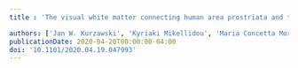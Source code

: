 ```yaml
---
title : 'The visual white matter connecting human area prostriata and the thalamus is retinotopically organized'

authors: ['Jan W. Kurzawski', 'Kyriaki Mikellidou', 'Maria Concetta Morrone', 'Franco Pestilli']
publicationDate: 2020-04-20T00:00:00-04:00
doi: '10.1101/2020.04.19.047993'
---
```

